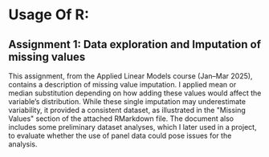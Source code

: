 # Usage Of R: 

## Assignment 1: Data exploration and Imputation of missing values 
This assignment, from the Applied Linear Models course (Jan–Mar 2025), contains a description of missing value imputation. I applied mean or median substitution depending on how adding these values would affect the variable’s distribution. While these single imputation may underestimate variability, it provided a consistent dataset, as illustrated in the "Missing Values" section of the attached RMarkdown file. The document also includes some preliminary dataset analyses, which I later used in a project, to evaluate whether the use of panel data could pose issues for the analysis.
